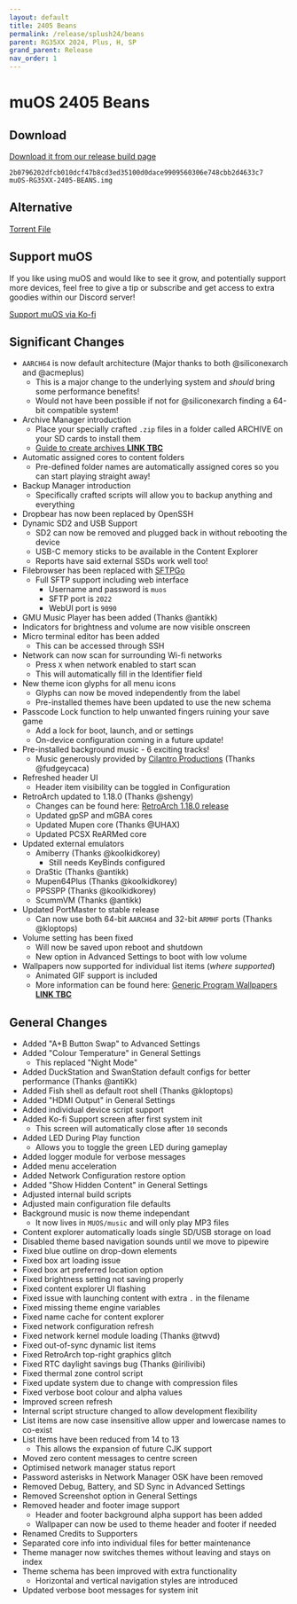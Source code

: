 ```yaml
---
layout: default
title: 2405 Beans
permalink: /release/splush24/beans
parent: RG35XX 2024, Plus, H, SP
grand_parent: Release
nav_order: 1
---
```


# muOS 2405 Beans
## Download
[Download it from our release build page](https://dl.muos.dev/RG35XX-PLUSH24/)

``2b0796202dfcb010dcf47b8cd3ed35100d0dace9909560306e748cbb2d4633c7  muOS-RG35XX-2405-BEANS.img``
## Alternative
[Torrent File](https://dl.muos.dev/RG35XX-PLUSH24/muOS-RG35XX-2405-BEANS_t1.torrent)

## Support muOS
If you like using muOS and would like to see it grow, and potentially support more devices, feel free to give a tip or subscribe and get access to extra goodies within our Discord server!

[Support muOS via Ko-fi](https://ko-fi.com/xonglebongle)

## Significant Changes
  * ``AARCH64`` is now default architecture (Major thanks to both @siliconexarch and @acmeplus)
    * This is a major change to the underlying system and _should_ bring some performance benefits!
    * Would not have been possible if not for @siliconexarch finding a 64-bit compatible system!
  * Archive Manager introduction
    * Place your specially crafted ``.zip`` files in a folder called ARCHIVE on your SD cards to install them
    * [Guide to create archives **LINK TBC**](../index.md)
  * Automatic assigned cores to content folders
    * Pre-defined folder names are automatically assigned cores so you can start playing straight away!
  * Backup Manager introduction
    * Specifically crafted scripts will allow you to backup anything and everything
  * Dropbear has now been replaced by OpenSSH
  * Dynamic SD2 and USB Support
    * SD2 can now be removed and plugged back in without rebooting the device
    * USB-C memory sticks to be available in the Content Explorer
    * Reports have said external SSDs work well too!
  * Filebrowser has been replaced with [SFTPGo](https://github.com/drakkan/sftpgo)
    * Full SFTP support including web interface
      * Username and password is ``muos``
      * SFTP port is ``2022``
      * WebUI port is ``9090``
  * GMU Music Player has been added (Thanks @antikk)
  * Indicators for brightness and volume are now visible onscreen
  * Micro terminal editor has been added
    * This can be accessed through SSH
  * Network can now scan for surrounding Wi-fi networks
    * Press ``X`` when network enabled to start scan
    * This will automatically fill in the Identifier field
  * New theme icon glyphs for all menu icons
    * Glyphs can now be moved independently from the label
    * Pre-installed themes have been updated to use the new schema
  * Passcode Lock function to help unwanted fingers ruining your save game
    * Add a lock for boot, launch, and or settings
    * On-device configuration coming in a future update!
  * Pre-installed background music - 6 exciting tracks!
    * Music generously provided by [Cilantro Productions](https://soundcloud.com/cilantro-productions) (Thanks @fudgeycaca)
  * Refreshed header UI
    * Header item visibility can be toggled in Configuration
  * RetroArch updated to 1.18.0 (Thanks @shengy)
    * Changes can be found here: [RetroArch 1.18.0 release](https://github.com/libretro/RetroArch/blob/master/CHANGES.md)
    * Updated gpSP and mGBA cores
    * Updated Mupen core (Thanks @UHAX)
    * Updated PCSX ReARMed core
  * Updated external emulators
    * Amiberry (Thanks @koolkidkorey)
      * Still needs KeyBinds configured
    * DraStic (Thanks @antikk)
    * Mupen64Plus (Thanks @koolkidkorey)
    * PPSSPP (Thanks @koolkidkorey)
    * ScummVM (Thanks @antikk)
  * Updated PortMaster to stable release
    * Can now use both 64-bit ``AARCH64`` and 32-bit ``ARMHF`` ports (Thanks @kloptops)
  * Volume setting has been fixed
    * Will now be saved upon reboot and shutdown
    * New option in Advanced Settings to boot with low volume
  * Wallpapers now supported for individual list items (_where supported_)
    * Animated GIF support is included
    * More information can be found here: [Generic Program Wallpapers **LINK TBC**](../index.md)

## General Changes
  * Added "A+B Button Swap" to Advanced Settings
  * Added "Colour Temperature" in General Settings
    * This replaced "Night Mode"
  * Added DuckStation and SwanStation default configs for better performance (Thanks @antiKk)
  * Added Fish shell as default root shell (Thanks @kloptops)
  * Added "HDMI Output" in General Settings
  * Added individual device script support
  * Added Ko-fi Support screen after first system init
    * This screen will automatically close after ``10`` seconds
  * Added LED During Play function
    * Allows you to toggle the green LED during gameplay
  * Added logger module for verbose messages
  * Added menu acceleration
  * Added Network Configuration restore option
  * Added "Show Hidden Content" in General Settings
  * Adjusted internal build scripts
  * Adjusted main configuration file defaults
  * Background music is now theme independant
    * It now lives in ``MUOS/music`` and will only play MP3 files
  * Content explorer automatically loads single SD/USB storage on load
  * Disabled theme based navigation sounds until we move to pipewire
  * Fixed blue outline on drop-down elements
  * Fixed box art loading issue
  * Fixed box art preferred location option
  * Fixed brightness setting not saving properly
  * Fixed content explorer UI flashing
  * Fixed issue with launching content with extra ``.`` in the filename
  * Fixed missing theme engine variables
  * Fixed name cache for content explorer
  * Fixed network configuration refresh
  * Fixed network kernel module loading (Thanks @twvd)
  * Fixed out-of-sync dynamic list items
  * Fixed RetroArch top-right graphics glitch
  * Fixed RTC daylight savings bug (Thanks @irilivibi)
  * Fixed thermal zone control script
  * Fixed update system due to change with compression files
  * Fixed verbose boot colour and alpha values
  * Improved screen refresh
  * Internal script structure changed to allow development flexibility
  * List items are now case insensitive allow upper and lowercase names to co-exist
  * List items have been reduced from 14 to 13
    * This allows the expansion of future CJK support
  * Moved zero content messages to centre screen
  * Optimised network manager status report
  * Password asterisks in Network Manager OSK have been removed
  * Removed Debug, Battery, and SD Sync in Advanced Settings
  * Removed Screenshot option in General Settings
  * Removed header and footer image support
    * Header and footer background alpha support has been added
    * Wallpaper can now be used to theme header and footer if needed
  * Renamed Credits to Supporters
  * Separated core info into individual files for better maintenance
  * Theme manager now switches themes without leaving and stays on index
  * Theme schema has been improved with extra functionality
    * Horizontal and vertical navigation styles are introduced
  * Updated verbose boot messages for system init

